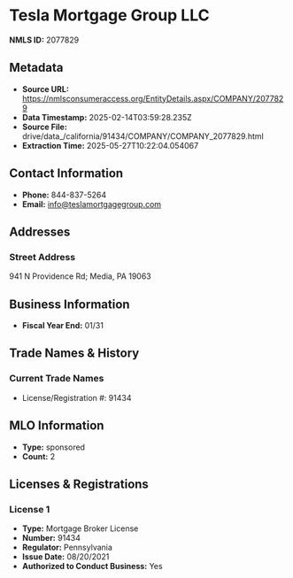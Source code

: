 # Tesla Mortgage Group LLC

**NMLS ID:** 2077829

## Metadata
- **Source URL:** https://nmlsconsumeraccess.org/EntityDetails.aspx/COMPANY/2077829
- **Data Timestamp:** 2025-02-14T03:59:28.235Z
- **Source File:** drive/data_/california/91434/COMPANY/COMPANY_2077829.html
- **Extraction Time:** 2025-05-27T10:22:04.054067

## Contact Information
- **Phone:** 844-837-5264
- **Email:** info@teslamortgagegroup.com

## Addresses
### Street Address
941 N Providence Rd; Media, PA 19063

## Business Information
- **Fiscal Year End:** 01/31

## Trade Names & History
### Current Trade Names
- License/Registration #: 91434

## MLO Information
- **Type:** sponsored
- **Count:** 2

## Licenses & Registrations

### License 1
- **Type:** Mortgage Broker License
- **Number:** 91434
- **Regulator:** Pennsylvania
- **Issue Date:** 08/20/2021
- **Authorized to Conduct Business:** Yes

